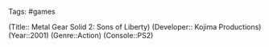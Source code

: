 Tags: #games

(Title:: Metal Gear Solid 2: Sons of Liberty)
(Developer:: Kojima Productions)
(Year::2001)
(Genre::Action)
(Console::PS2)








